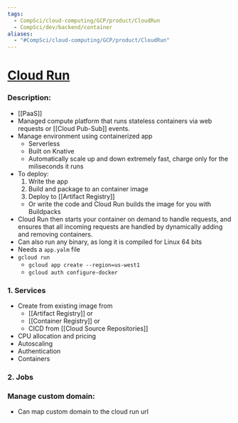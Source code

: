 ```yaml
---
tags:
  - CompSci/cloud-computing/GCP/product/CloudRun
  - CompSci/dev/backend/container
aliases:
  - "#CompSci/cloud-computing/GCP/product/CloudRun"
---
```

# [Cloud Run](https://console.cloud.google.com/run)
### Description:
- [[PaaS]]
- Managed compute platform that runs stateless containers via web requests or [[Cloud Pub-Sub]] events.
- Manage environment using containerized app
	- Serverless
	- Built on Knative
	- Automatically scale up and down extremely fast, charge only for the miliseconds it runs
- To deploy:
	1. Write the app
	2. Build and package to an container image
	3. Deploy to [[Artifact Registry]]
	- Or write the code and Cloud Run builds the image for you with Buildpacks
- Cloud Run then starts your container on demand to handle requests, and ensures that all incoming requests are handled by dynamically adding and removing containers.
- Can also run any binary, as long it is compiled for Linux 64 bits
- Needs a `app.yalm` file
- `gcloud run`
	- `gcloud app create --region=us-west1`
	- `gcloud auth configure-docker`
### 1. Services
- Create from existing image from
	- [[Artifact Registry]] or
	- [[Container Registry]] or
	- CICD from [[Cloud Source Repositories]]
- CPU allocation and pricing
- Autoscaling
- Authentication
- Containers
### 2. Jobs
### Manage custom domain:
- Can map custom domain to the cloud run url